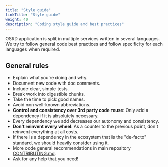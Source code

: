 ```yaml
---
title: "Style guide"
linkTitle: "Style guide"
weight: 40
description: "Coding style guide and best practices"
---
```


OSRD application is split in multiple services written in several languages. We try to follow general code best practices and follow specificity for each languages when required.

## General rules

- Explain what you're doing and why.
- Document new code with doc comments.
- Include clear, simple tests.
- Break work into digestible chunks.
- Take the time to pick good names.
- Avoid non well-known abbreviations.
- **Control and consistency over 3rd party code reuse**: Only add a dependency if it is absolutely necessary.
- Every dependency we add decreases our autonomy and consistency.
- **Don't reinvent every wheel**: As a counter to the previous point, don't reinvent everything at all costs.
- If there is a dependency in the ecosystem that is the "de-facto" standard, we should heavily consider using it.
- More code general recommendations in main repository [CONTRIBUTING.md](https://github.com/osrd-project/osrd).
- Ask for any help that you need!
